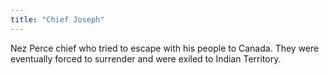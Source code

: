 ```yaml
---
title: "Chief Joseph"
---
```

Nez Perce chief who tried to escape with his people to Canada. They were eventually forced to surrender and were exiled to Indian Territory.

